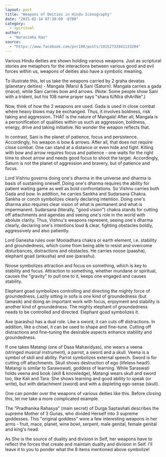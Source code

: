 ```yaml
---
layout: post
title: "Weapons of Deities in Hindu Iconography"
date: "2015-02-14 07:30:00 -0700"
category:
  - spiritual
author:
  - "Narasimha Rao"
source:
  - "https://www.facebook.com/pvr108/posts/10152732841133284"
---
```


Various Hindu deities are shown holding various weapons. Just as scriptural stories are metaphors for the interactions between various good and evil forces within us, weapons of deities also have a symbolic meaning.

To illustrate this, let us take the weapons carried by 2 graha devatas (planetary deities) - Mangala (Mars) & Sani (Saturn). Mangala carries a gada (mace), while Sani carries bow and arrows. (Note: Some people show Sani with a trident, but his 108 name prayer says "shara tUNIra dhAriNe".)

Now, think of how the 2 weapons are used. Gada is used in close combat where heavy blows may be exchanged. Thus, it involves boldness, risk taking and aggression. THAT is the nature of Mangala! After all, Mangala is a personification of qualities within us such as aggression, boldness, energy, drive and taking initiative. No wonder the weapon reflects that.

In contrast, Sani is the planet of patience, focus and persistence. Accordingly, his weapon is bow & arrows. After all, that does not require close combat. One can stand at a distance or even hide and fight. Killing with bow and arrow requires focus and patience - one waits for the right time to shoot arrow and needs good focus to shoot the target. Accordingly, Saturn is not the planet of aggression and bravery, but of patience and focus.

Lord Vishnu governs doing one's dharma in the universe and dharma is basis of sustaining oneself. Doing one's dharma requires the ability for patient waiting game as well as bold confrontations. So Vishnu carries both Gada and bow. In addition, he carries Sankha and Sudarsana Chakra. Sankha or conch symbolizes clearly declaring intention. Doing one's dharma also requires clear vision of what is permanent and what is impermanent. Sudarsana (literally, "good vision") chakra stands for cutting off attachments and agendas and seeing one's role in the world with abolute clarity. Thus, Vishnu's weapons represent, seeing one's dharma clearly, declaring one's intentions loud & clear, fighting obstacles boldly, aggressively and also patiently.

Lord Ganesha rules over Mooladhara chakra or earth element, i.e. stability and groundedness, which come from being able to resist and overcome disturbances, distractions and obstacles. He carries noose (paasha), elephant goad (ankusha) and axe (parashu).

Noose symbolizes attraction and focus on something, which is key to stability and focus. Attraction to something, whether mundane or spiritual, causes the "gravity" to pull one to it, keeps one engaged and causes stability.

Elephant goad symbolizes controlling and directing the mighty force of groundedness. Lazily sitting in sofa is one kind of groundedness (but tamasik) and doing an important work with focus, enjoyment and stability is another kind of groundedness. The mighty elephant of groundedness needs to be controlled and directed. Elephant goad symbolizes it.

Axe (parashu) has a dual role. Like a sword, it can cuts off distractions. In addition, like a chisel, it can be used to shape and fine-tune. Cutting off distractions and fine-tuning the desirable aspects enhance stability and groundedness.

If one takes Matangi (one of Dasa Mahavidyas), she wears a veena (stringed musical instrument), a parrot, a sword and a skull. Veena is a symbol of skill and ability. Parrot symbolizes external speech. Sword is for cutting off attachments. Skull shows destruction of ego (lifeless head!). Matangi is similar to Sarawswati, goddess of learning. While Saraswati holds veena and book (skill & knowledge), Matangi wears skull and sword too, like Kali and Tara. She shows learning and good ability to speak (or write), but with detachment (sword) and with a depleting ego-sense (skull).

One can ponder over the weapons of various deities like this. Before closing this, let me take a more complicated example.

The "Pradhanika Rahasya" (main secret) of Durga Saptashati describes the supreme Mother of 3 Gunas, who divided Herself into 3 supreme goddesses. This "original goddess" wore a few interesting weapons in her arms - fruit, mace, planet, wine bowl, serpent, male genital, female genital and king's head.

As She is the source of duality and division in Self, her weapons have to reflect the forces that create and maintain duality and division in Self. I'll leave it to you to ponder what the 8 items mentioned above symbolize!
